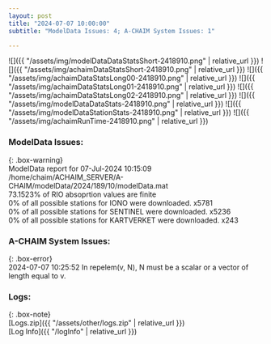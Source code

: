```yaml
---
layout: post
title: "2024-07-07 10:00:00"
subtitle: "ModelData Issues: 4; A-CHAIM System Issues: 1"

---
```


![]({{ "/assets/img/modelDataDataStatsShort-2418910.png" | relative_url }})
![]({{ "/assets/img/achaimDataStatsShort-2418910.png" | relative_url }})
![]({{ "/assets/img/achaimDataStatsLong00-2418910.png" | relative_url }})
![]({{ "/assets/img/achaimDataStatsLong01-2418910.png" | relative_url }})
![]({{ "/assets/img/achaimDataStatsLong02-2418910.png" | relative_url }})
![]({{ "/assets/img/modelDataDataStats-2418910.png" | relative_url }})
![]({{ "/assets/img/modelDataStationStats-2418910.png" | relative_url }})
![]({{ "/assets/img/achaimRunTime-2418910.png" | relative_url }})


### ModelData Issues:  
  
{: .box-warning}  
 ModelData report for 07-Jul-2024 10:15:09   
 /home/chaim/ACHAIM_SERVER/A-CHAIM/modelData/2024/189/10/modelData.mat   
 73.1523% of RIO absoprtion values are finite   
 0% of all possible stations for IONO were downloaded. x5781   
 0% of all possible stations for SENTINEL were downloaded. x5236   
 0% of all possible stations for KARTVERKET were downloaded. x243   
  
### A-CHAIM System Issues:  
  
{: .box-error}  
2024-07-07 10:25:52 In repelem(v, N), N must be a scalar or a vector of length equal to v.  

### Logs:  
  
{: .box-note}  
[Logs.zip]({{ "/assets/other/logs.zip" | relative_url }})  
[Log Info]({{ "/logInfo" | relative_url }})  
